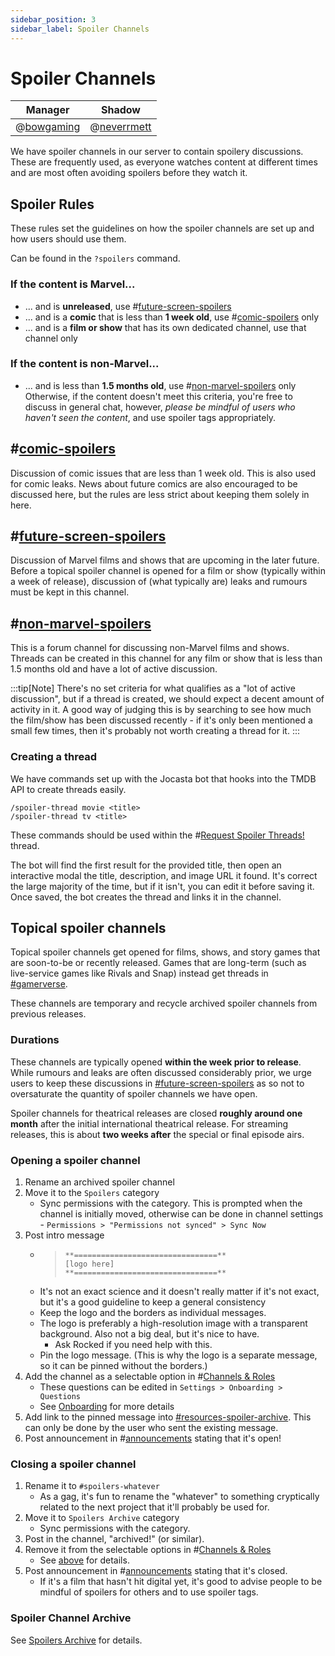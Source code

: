 ```yaml
---
sidebar_position: 3
sidebar_label: Spoiler Channels
---
```


# Spoiler Channels

| Manager                          | Shadow                            |
| -------------------------------- | --------------------------------- |
| @[bowgaming](299977242870808577) | @[neverrmett](734640971232444486) |

We have spoiler channels in our server to contain spoilery discussions. These are frequently used, as everyone watches content at different times and are most often avoiding spoilers before they watch it.

## Spoiler Rules

These rules set the guidelines on how the spoiler channels are set up and how users should use them.

Can be found in the `?spoilers` command.

### If the content is Marvel...

- ... and is **unreleased**, use #[future-screen-spoilers](1109731729385721926)
- ... and is a **comic** that is less than **1 week old**, use #[comic-spoilers](1109731683177078867) only
- ... and is a **film or show** that has its own dedicated channel, use that channel only

### If the content is non-Marvel...

- ... and is less than **1.5 months old**, use #[non-marvel-spoilers](1109733536832946196) only
  Otherwise, if the content doesn't meet this criteria, you're free to discuss in general chat, however, _please be mindful of users who haven't seen the content_, and use spoiler tags appropriately.

## #[comic-spoilers](1109731683177078867)

Discussion of comic issues that are less than 1 week old. This is also used for comic leaks. News about future comics are also encouraged to be discussed here, but the rules are less strict about keeping them solely in here.

## #[future-screen-spoilers](1109731729385721926)

Discussion of Marvel films and shows that are upcoming in the later future. Before a topical spoiler channel is opened for a film or show (typically within a week of release), discussion of (what typically are) leaks and rumours must be kept in this channel.

## #[non-marvel-spoilers](1109733536832946196)

This is a forum channel for discussing non-Marvel films and shows. Threads can be created in this channel for any film or show that is less than 1.5 months old and have a lot of active discussion.

:::tip[Note]
There's no set criteria for what qualifies as a "lot of active discussion", but if a thread is created, we should expect a decent amount of activity in it. A good way of judging this is by searching to see how much the film/show has been discussed recently - if it's only been mentioned a small few times, then it's probably not worth creating a thread for it.
:::

### Creating a thread

We have commands set up with the Jocasta bot that hooks into the TMDB API to create threads easily.

```
/spoiler-thread movie <title>
/spoiler-thread tv <title>
```

These commands should be used within the #[Request Spoiler Threads!](1109734588378525748) thread.

The bot will find the first result for the provided title, then open an interactive modal the title, description, and image URL it found. It's correct the large majority of the time, but if it isn't, you can edit it before saving it. Once saved, the bot creates the thread and links it in the channel.

## Topical spoiler channels

Topical spoiler channels get opened for films, shows, and story games that are soon-to-be or recently released. Games that are long-term (such as live-service games like Rivals and Snap) instead get threads in [#gamerverse](./social-channels#gamerverse).

These channels are temporary and recycle archived spoiler channels from previous releases.

### Durations

These channels are typically opened **within the week prior to release**. While rumours and leaks are often discussed considerably prior, we urge users to keep these discussions in [#future-screen-spoilers](#future-screen-spoilers) as so not to oversaturate the quantity of spoiler channels we have open.

Spoiler channels for theatrical releases are closed **roughly around one month** after the initial international theatrical release. For streaming releases, this is about **two weeks after** the special or final episode airs.

### Opening a spoiler channel

1. Rename an archived spoiler channel
2. Move it to the `Spoilers` category
   - Sync permissions with the category. This is prompted when the channel is initially moved, otherwise can be done in channel settings - `Permissions > "Permissions not synced" > Sync Now`
3. Post intro message
   - > ```
     > **================================**
     > [logo here]
     > **================================**
     > ```
   - It's not an exact science and it doesn't really matter if it's not exact, but it's a good guideline to keep a general consistency
   - Keep the logo and the borders as individual messages.
   - The logo is preferably a high-resolution image with a transparent background. Also not a big deal, but it's nice to have.
     - Ask Rocked if you need help with this.
   - Pin the logo message. (This is why the logo is a separate message, so it can be pinned without the borders.)
4. Add the channel as a selectable option in #[Channels & Roles](0)
   - These questions can be edited in `Settings > Onboarding > Questions`
   - See [Onboarding](../../onboarding) for more details
5. Add link to the pinned message into [#resources-spoiler-archive](../server-guide). This can only be done by the user who sent the existing message.
6. Post announcement in #[announcements](1110214786223968346) stating that it's open!

### Closing a spoiler channel

1. Rename it to `#spoilers-whatever`
   - As a gag, it's fun to rename the "whatever" to something cryptically related to the next project that it'll probably be used for.
2. Move it to `Spoilers Archive` category
   - Sync permissions with the category.
3. Post in the channel, "archived!" (or similar).
4. Remove it from the selectable options in #[Channels & Roles](0)
   - See [above](#opening-a-spoiler-channel) for details.
5. Post announcement in #[announcements](1110214786223968346) stating that it's closed.
   - If it's a film that hasn't hit digital yet, it's good to advise people to be mindful of spoilers for others and to use spoiler tags.

### Spoiler Channel Archive

See [Spoilers Archive](./archived-channels#spoilers-archive) for details.
